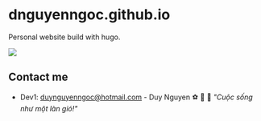 # dnguyenngoc.github.io
Personal website build with hugo.

![](/docs/introdution.gif)

## Contact me

- Dev1: duynguyenngoc@hotmail.com - Duy Nguyen  :soccer: :christmas_tree: :basketball: *"Cuộc sống như một làn gió!"*